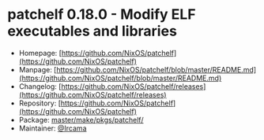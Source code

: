 # patchelf 0.18.0 - Modify ELF executables and libraries
  - Homepage: [https://github.com/NixOS/patchelf](https://github.com/NixOS/patchelf)
  - Manpage: [https://github.com/NixOS/patchelf/blob/master/README.md](https://github.com/NixOS/patchelf/blob/master/README.md)
  - Changelog: [https://github.com/NixOS/patchelf/releases](https://github.com/NixOS/patchelf/releases)
  - Repository: [https://github.com/NixOS/patchelf](https://github.com/NixOS/patchelf)
  - Package: [master/make/pkgs/patchelf/](https://github.com/Freetz-NG/freetz-ng/tree/master/make/pkgs/patchelf/)
  - Maintainer: [@Ircama](https://github.com/Ircama)

